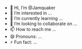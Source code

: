- 👋 Hi, I’m @Jamquaker
- 👀 I’m interested in ...
- 🌱 I’m currently learning ...
- 💞️ I’m looking to collaborate on ...
- 📫 How to reach me ...
- 😄 Pronouns: ...
- ⚡ Fun fact: ...

<!---
Jamquaker/Jamquaker is a ✨ special ✨ repository because its `README.md` (this file) appears on your GitHub profile.
You can click the Preview link to take a look at your changes.
--->
